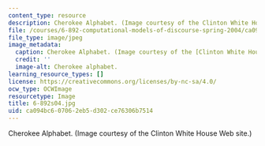 ```yaml
---
content_type: resource
description: Cherokee Alphabet. (Image courtesy of the Clinton White House Web site.)
file: /courses/6-892-computational-models-of-discourse-spring-2004/ca094bc607062eb5d302ce76306b7514_6-892s04.jpg
file_type: image/jpeg
image_metadata:
  caption: Cherokee Alphabet. (Image courtesy of the [Clinton White House Web site](http://clinton4.nara.gov/).)
  credit: ''
  image-alt: Cherokee alphabet.
learning_resource_types: []
license: https://creativecommons.org/licenses/by-nc-sa/4.0/
ocw_type: OCWImage
resourcetype: Image
title: 6-892s04.jpg
uid: ca094bc6-0706-2eb5-d302-ce76306b7514
---
```

Cherokee Alphabet. (Image courtesy of the Clinton White House Web site.)